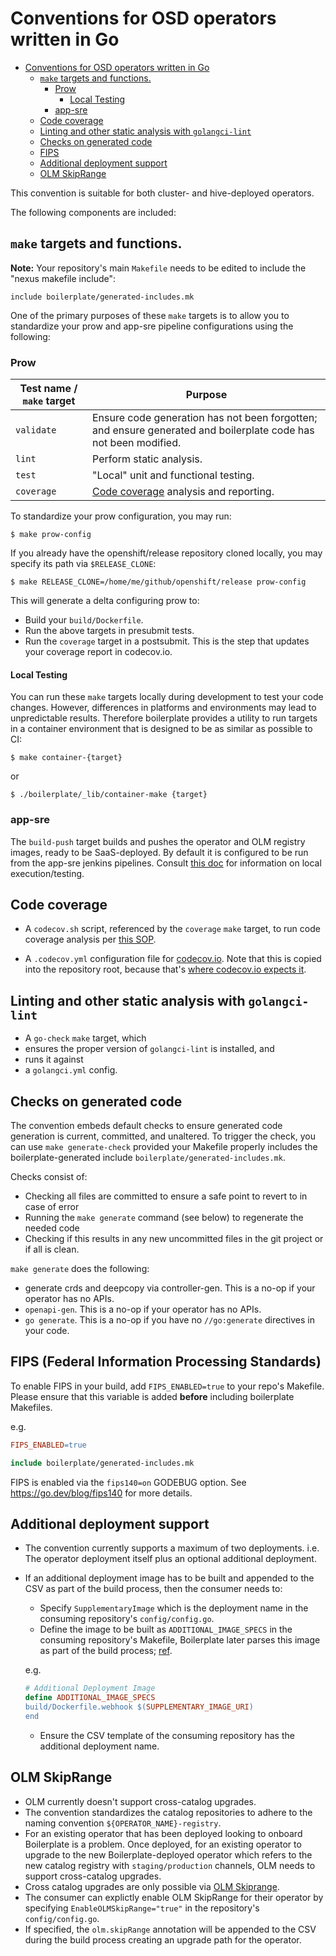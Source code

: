 # Conventions for OSD operators written in Go

- [Conventions for OSD operators written in Go](#conventions-for-osd-operators-written-in-go)
  - [`make` targets and functions.](#make-targets-and-functions)
    - [Prow](#prow)
      - [Local Testing](#local-testing)
    - [app-sre](#app-sre)
  - [Code coverage](#code-coverage)
  - [Linting and other static analysis with `golangci-lint`](#linting-and-other-static-analysis-with-golangci-lint)
  - [Checks on generated code](#checks-on-generated-code)
  - [FIPS](#fips-federal-information-processing-standards)
  - [Additional deployment support](#additional-deployment-support)
  - [OLM SkipRange](#olm-skiprange)

This convention is suitable for both cluster- and hive-deployed operators.

The following components are included:

## `make` targets and functions.

**Note:** Your repository's main `Makefile` needs to be edited to include the
"nexus makefile include":

```
include boilerplate/generated-includes.mk
```

One of the primary purposes of these `make` targets is to allow you to
standardize your prow and app-sre pipeline configurations using the
following:

### Prow

| Test name / `make` target | Purpose                                                                                                         |
| ------------------------- | --------------------------------------------------------------------------------------------------------------- |
| `validate`                | Ensure code generation has not been forgotten; and ensure generated and boilerplate code has not been modified. |
| `lint`                    | Perform static analysis.                                                                                        |
| `test`                    | "Local" unit and functional testing.                                                                            |
| `coverage`                | [Code coverage](#code-coverage) analysis and reporting.                                                         |

To standardize your prow configuration, you may run:

```shell
$ make prow-config
```

If you already have the openshift/release repository cloned locally, you
may specify its path via `$RELEASE_CLONE`:

```shell
$ make RELEASE_CLONE=/home/me/github/openshift/release prow-config
```

This will generate a delta configuring prow to:

- Build your `build/Dockerfile`.
- Run the above targets in presubmit tests.
- Run the `coverage` target in a postsubmit. This is the step that
  updates your coverage report in codecov.io.

#### Local Testing

You can run these `make` targets locally during development to test your
code changes. However, differences in platforms and environments may
lead to unpredictable results. Therefore boilerplate provides a utility
to run targets in a container environment that is designed to be as
similar as possible to CI:

```shell
$ make container-{target}
```

or

```shell
$ ./boilerplate/_lib/container-make {target}
```

### app-sre

The `build-push` target builds and pushes the operator and OLM registry images,
ready to be SaaS-deployed.
By default it is configured to be run from the app-sre jenkins pipelines.
Consult [this doc](app-sre.md) for information on local execution/testing.

## Code coverage

- A `codecov.sh` script, referenced by the `coverage` `make` target, to
  run code coverage analysis per [this SOP](https://github.com/openshift/ops-sop/blob/93d100347746ce04ad552591136818f82043c648/services/codecov.md).

- A `.codecov.yml` configuration file for
  [codecov.io](https://docs.codecov.io/docs/codecov-yaml). Note that
  this is copied into the repository root, because that's
  [where codecov.io expects it](https://docs.codecov.io/docs/codecov-yaml#can-i-name-the-file-codecovyml).

## Linting and other static analysis with `golangci-lint`

- A `go-check` `make` target, which
- ensures the proper version of `golangci-lint` is installed, and
- runs it against
- a `golangci.yml` config.

## Checks on generated code

The convention embeds default checks to ensure generated code generation is current, committed, and unaltered.
To trigger the check, you can use `make generate-check` provided your Makefile properly includes the boilerplate-generated include `boilerplate/generated-includes.mk`.

Checks consist of:

- Checking all files are committed to ensure a safe point to revert to in case of error
- Running the `make generate` command (see below) to regenerate the needed code
- Checking if this results in any new uncommitted files in the git project or if all is clean.

`make generate` does the following:

- generate crds and deepcopy via controller-gen. This is a no-op if your
  operator has no APIs.
- `openapi-gen`. This is a no-op if your operator has no APIs.
- `go generate`. This is a no-op if you have no `//go:generate`
  directives in your code.

## FIPS (Federal Information Processing Standards)

To enable FIPS in your build, add `FIPS_ENABLED=true` to your repo's Makefile. Please ensure that this variable is added **before** including boilerplate Makefiles.

e.g.

```.mk
FIPS_ENABLED=true

include boilerplate/generated-includes.mk
```

FIPS is enabled via the `fips140=on` GODEBUG option. See https://go.dev/blog/fips140 for more details.

## Additional deployment support

- The convention currently supports a maximum of two deployments. i.e. The operator deployment itself plus an optional additional deployment.
- If an additional deployment image has to be built and appended to the CSV as part of the build process, then the consumer needs to:
  - Specify `SupplementaryImage` which is the deployment name in the consuming repository's `config/config.go`.
  - Define the image to be built as `ADDITIONAL_IMAGE_SPECS` in the consuming repository's Makefile, Boilerplate later parses this image as part of the build process; [ref](https://github.com/openshift/boilerplate/blob/master/boilerplate/openshift/golang-osd-operator/standard.mk#L56).

  e.g.

    ```.mk
    # Additional Deployment Image
    define ADDITIONAL_IMAGE_SPECS
    build/Dockerfile.webhook $(SUPPLEMENTARY_IMAGE_URI)
    end
    ```
  - Ensure the CSV template of the consuming repository has the additional deployment name.

## OLM SkipRange

- OLM currently doesn't support cross-catalog upgrades.
- The convention standardizes the catalog repositories to adhere to the naming convention `${OPERATOR_NAME}-registry`.
- For an existing operator that has been deployed looking to onboard Boilerplate is a problem. Once deployed, for an existing operator to upgrade to the new Boilerplate-deployed operator which refers to the new catalog registry with `staging/production` channels, OLM needs to support cross-catalog upgrades.
- Cross catalog upgrades are only possible via [OLM Skiprange](https://v0-18-z.olm.operatorframework.io/docs/concepts/olm-architecture/operator-catalog/creating-an-update-graph/#skiprange).
- The consumer can explictly enable OLM SkipRange for their operator by specifying `EnableOLMSkipRange="true"` in the repository's `config/config.go`.
- If specified, the `olm.skipRange` annotation will be appended to the CSV during the build process creating an upgrade path for the operator.
